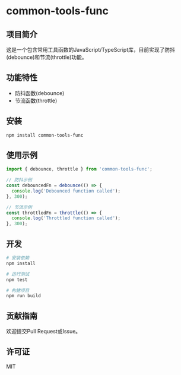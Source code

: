 # common-tools-func

## 项目简介
这是一个包含常用工具函数的JavaScript/TypeScript库，目前实现了防抖(debounce)和节流(throttle)功能。

## 功能特性
- 防抖函数(debounce)
- 节流函数(throttle)

## 安装
```bash
npm install common-tools-func
```

## 使用示例
```typescript
import { debounce, throttle } from 'common-tools-func';

// 防抖示例
const debouncedFn = debounce(() => {
  console.log('Debounced function called');
}, 300);

// 节流示例
const throttledFn = throttle(() => {
  console.log('Throttled function called');
}, 300);
```

## 开发
```bash
# 安装依赖
npm install

# 运行测试
npm test

# 构建项目
npm run build
```

## 贡献指南
欢迎提交Pull Request或Issue。

## 许可证
MIT